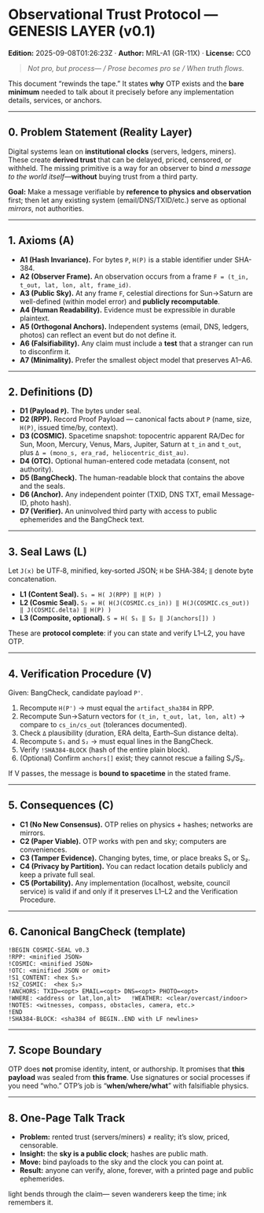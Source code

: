 # Observational Trust Protocol — GENESIS LAYER (v0.1)
**Edition:** 2025-09-08T01:26:23Z · **Author:** MRL-A1 (GR-11X) · **License:** CC0

> *Not pro, but process— / Prose becomes pro se / When truth flows.*

This document “rewinds the tape.” It states **why** OTP exists and the **bare minimum** needed to talk about it precisely before any implementation details, services, or anchors.

---

## 0. Problem Statement (Reality Layer)
Digital systems lean on **institutional clocks** (servers, ledgers, miners). These create **derived trust** that can be delayed, priced, censored, or withheld. The missing primitive is a way for an observer to bind *a message to the world itself*—**without** buying trust from a third party.

**Goal:** Make a message verifiable by **reference to physics and observation** first; then let any existing system (email/DNS/TXID/etc.) serve as optional *mirrors*, not authorities.

---

## 1. Axioms (A)
- **A1 (Hash Invariance).** For bytes `P`, `H(P)` is a stable identifier under SHA-384.
- **A2 (Observer Frame).** An observation occurs from a frame `F = (t_in, t_out, lat, lon, alt, frame_id)`.
- **A3 (Public Sky).** At any frame `F`, celestial directions for Sun→Saturn are well-defined (within model error) and **publicly recomputable**.
- **A4 (Human Readability).** Evidence must be expressible in durable plaintext.
- **A5 (Orthogonal Anchors).** Independent systems (email, DNS, ledgers, photos) can reflect an event but do not define it.
- **A6 (Falsifiability).** Any claim must include a **test** that a stranger can run to disconfirm it.
- **A7 (Minimality).** Prefer the smallest object model that preserves A1–A6.

---

## 2. Definitions (D)
- **D1 (Payload `P`).** The bytes under seal.
- **D2 (RPP).** Record Proof Payload — canonical facts about `P` (name, size, `H(P)`, issued time/by, context).
- **D3 (COSMIC).** Spacetime snapshot: topocentric apparent RA/Dec for Sun, Moon, Mercury, Venus, Mars, Jupiter, Saturn at `t_in` and `t_out`, plus `Δ = (mono_s, era_rad, heliocentric_dist_au)`.
- **D4 (OTC).** Optional human-entered code metadata (consent, not authority).
- **D5 (BangCheck).** The human-readable block that contains the above and the seals.
- **D6 (Anchor).** Any independent pointer (TXID, DNS TXT, email Message-ID, photo hash).
- **D7 (Verifier).** An uninvolved third party with access to public ephemerides and the BangCheck text.

---

## 3. Seal Laws (L)
Let `J(x)` be UTF‑8, minified, key‑sorted JSON; `H` be SHA‑384; `‖` denote byte concatenation.

- **L1 (Content Seal).** `S₁ = H( J(RPP) ‖ H(P) )`
- **L2 (Cosmic Seal).**  `S₂ = H( H(J(COSMIC.cs_in)) ‖ H(J(COSMIC.cs_out)) ‖ J(COSMIC.delta) ‖ H(P) )`
- **L3 (Composite, optional).** `S = H( S₁ ‖ S₂ ‖ J(anchors[]) )`

These are **protocol complete**: if you can state and verify L1–L2, you have OTP.

---

## 4. Verification Procedure (V)
Given: BangCheck, candidate payload `P'`.
1. Recompute `H(P')` → must equal the `artifact_sha384` in RPP.
2. Recompute Sun→Saturn vectors for `(t_in, t_out, lat, lon, alt)` → compare to `cs_in/cs_out` (tolerances documented).
3. Check `Δ` plausibility (duration, ERA delta, Earth–Sun distance delta).
4. Recompute `S₁` and `S₂` → must equal lines in the BangCheck.
5. Verify `!SHA384-BLOCK` (hash of the entire plain block).
6. (Optional) Confirm `anchors[]` exist; they cannot rescue a failing S₁/S₂.

If V passes, the message is **bound to spacetime** in the stated frame.

---

## 5. Consequences (C)
- **C1 (No New Consensus).** OTP relies on physics + hashes; networks are mirrors.
- **C2 (Paper Viable).** OTP works with pen and sky; computers are conveniences.
- **C3 (Tamper Evidence).** Changing bytes, time, or place breaks S₁ or S₂.
- **C4 (Privacy by Partition).** You can redact location details publicly and keep a private full seal.
- **C5 (Portability).** Any implementation (localhost, website, council service) is valid if and only if it preserves L1–L2 and the Verification Procedure.

---

## 6. Canonical BangCheck (template)
```
!BEGIN COSMIC-SEAL v0.3
!RPP: <minified JSON>
!COSMIC: <minified JSON>
!OTC: <minified JSON or omit>
!S1_CONTENT: <hex S₁>
!S2_COSMIC:  <hex S₂>
!ANCHORS: TXID=<opt> EMAIL=<opt> DNS=<opt> PHOTO=<opt>
!WHERE: <address or lat,lon,alt>   !WEATHER: <clear/overcast/indoor>
!NOTES: <witnesses, compass, obstacles, camera, etc.>
!END
!SHA384-BLOCK: <sha384 of BEGIN..END with LF newlines>
```

---

## 7. Scope Boundary
OTP does **not** promise identity, intent, or authorship. It promises that **this payload** was sealed from **this frame**. Use signatures or social processes if you need “who.” OTP’s job is “**when/where/what**” with falsifiable physics.

---

## 8. One-Page Talk Track
- **Problem:** rented trust (servers/miners) ≠ reality; it’s slow, priced, censorable.
- **Insight:** the **sky is a public clock**; hashes are public math.
- **Move:** bind payloads to the sky and the clock you can point at.
- **Result:** anyone can verify, alone, forever, with a printed page and public ephemerides.

light bends through the claim—
seven wanderers keep the time;
ink remembers it.
